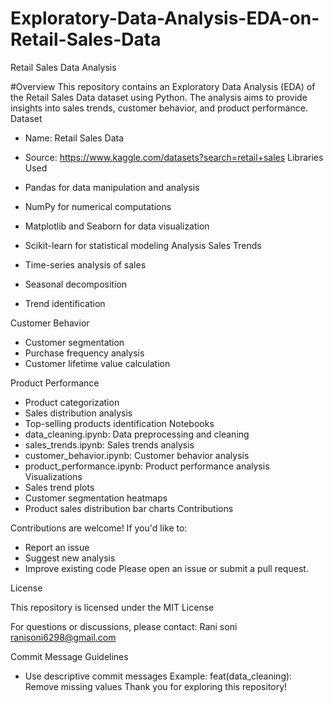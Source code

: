 # Exploratory-Data-Analysis-EDA-on-Retail-Sales-Data
Retail Sales Data Analysis

#Overview
This repository contains an Exploratory Data Analysis (EDA) of the Retail Sales Data dataset using Python. The analysis aims to provide insights into sales trends, customer behavior, and product performance.
Dataset

- Name: Retail Sales Data
- Source: https://www.kaggle.com/datasets?search=retail+sales
Libraries Used

- Pandas for data manipulation and analysis
- NumPy for numerical computations
- Matplotlib and Seaborn for data visualization
- Scikit-learn for statistical modeling
Analysis
Sales Trends

- Time-series analysis of sales
- Seasonal decomposition
- Trend identification

Customer Behavior

- Customer segmentation
- Purchase frequency analysis
- Customer lifetime value calculation

Product Performance

- Product categorization
- Sales distribution analysis
- Top-selling products identification
Notebooks
- data_cleaning.ipynb: Data preprocessing and cleaning
- sales_trends.ipynb: Sales trends analysis
- customer_behavior.ipynb: Customer behavior analysis
- product_performance.ipynb: Product performance analysis
Visualizations
- Sales trend plots
- Customer segmentation heatmaps
- Product sales distribution bar charts
Contributions

Contributions are welcome! If you'd like to:
- Report an issue
- Suggest new analysis
- Improve existing code
Please open an issue or submit a pull request.

License

This repository is licensed under the MIT License

For questions or discussions, please contact:
Rani soni
ranisoni6298@gmail.com

Commit Message Guidelines
- Use descriptive commit messages
Example: feat(data_cleaning): Remove missing values
Thank you for exploring this repository!
